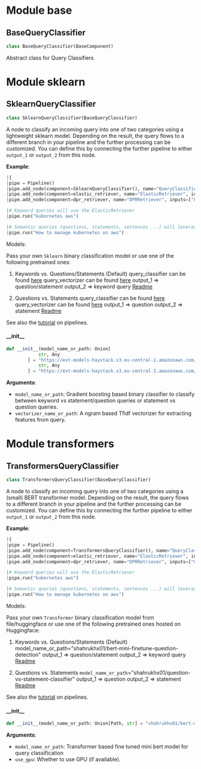 <a id="base"></a>

# Module base

<a id="base.BaseQueryClassifier"></a>

## BaseQueryClassifier

```python
class BaseQueryClassifier(BaseComponent)
```

Abstract class for Query Classifiers

<a id="sklearn"></a>

# Module sklearn

<a id="sklearn.SklearnQueryClassifier"></a>

## SklearnQueryClassifier

```python
class SklearnQueryClassifier(BaseQueryClassifier)
```

A node to classify an incoming query into one of two categories using a lightweight sklearn model. Depending on the result, the query flows to a different branch in your pipeline
and the further processing can be customized. You can define this by connecting the further pipeline to either `output_1` or `output_2` from this node.

**Example**:

  ```python
  |{
  |pipe = Pipeline()
  |pipe.add_node(component=SklearnQueryClassifier(), name="QueryClassifier", inputs=["Query"])
  |pipe.add_node(component=elastic_retriever, name="ElasticRetriever", inputs=["QueryClassifier.output_2"])
  |pipe.add_node(component=dpr_retriever, name="DPRRetriever", inputs=["QueryClassifier.output_1"])
  
  |# Keyword queries will use the ElasticRetriever
  |pipe.run("kubernetes aws")
  
  |# Semantic queries (questions, statements, sentences ...) will leverage the DPR retriever
  |pipe.run("How to manage kubernetes on aws")
  
  ```
  
  Models:
  
  Pass your own `Sklearn` binary classification model or use one of the following pretrained ones:
  1) Keywords vs. Questions/Statements (Default)
  query_classifier can be found [here](https://ext-models-haystack.s3.eu-central-1.amazonaws.com/gradboost_query_classifier/model.pickle)
  query_vectorizer can be found [here](https://ext-models-haystack.s3.eu-central-1.amazonaws.com/gradboost_query_classifier/vectorizer.pickle)
  output_1 => question/statement
  output_2 => keyword query
  [Readme](https://ext-models-haystack.s3.eu-central-1.amazonaws.com/gradboost_query_classifier/readme.txt)
  
  
  2) Questions vs. Statements
  query_classifier can be found [here](https://ext-models-haystack.s3.eu-central-1.amazonaws.com/gradboost_query_classifier_statements/model.pickle)
  query_vectorizer can be found [here](https://ext-models-haystack.s3.eu-central-1.amazonaws.com/gradboost_query_classifier_statements/vectorizer.pickle)
  output_1 => question
  output_2 => statement
  [Readme](https://ext-models-haystack.s3.eu-central-1.amazonaws.com/gradboost_query_classifier_statements/readme.txt)
  
  See also the [tutorial](https://haystack.deepset.ai/tutorials/pipelines) on pipelines.

<a id="sklearn.SklearnQueryClassifier.__init__"></a>

#### \_\_init\_\_

```python
def __init__(model_name_or_path: Union[
            str, Any
        ] = "https://ext-models-haystack.s3.eu-central-1.amazonaws.com/gradboost_query_classifier/model.pickle", vectorizer_name_or_path: Union[
            str, Any
        ] = "https://ext-models-haystack.s3.eu-central-1.amazonaws.com/gradboost_query_classifier/vectorizer.pickle")
```

**Arguments**:

- `model_name_or_path`: Gradient boosting based binary classifier to classify between keyword vs statement/question
queries or statement vs question queries.
- `vectorizer_name_or_path`: A ngram based Tfidf vectorizer for extracting features from query.

<a id="transformers"></a>

# Module transformers

<a id="transformers.TransformersQueryClassifier"></a>

## TransformersQueryClassifier

```python
class TransformersQueryClassifier(BaseQueryClassifier)
```

A node to classify an incoming query into one of two categories using a (small) BERT transformer model.
Depending on the result, the query flows to a different branch in your pipeline and the further processing
can be customized. You can define this by connecting the further pipeline to either `output_1` or `output_2`
from this node.

**Example**:

  ```python
  |{
  |pipe = Pipeline()
  |pipe.add_node(component=TransformersQueryClassifier(), name="QueryClassifier", inputs=["Query"])
  |pipe.add_node(component=elastic_retriever, name="ElasticRetriever", inputs=["QueryClassifier.output_2"])
  |pipe.add_node(component=dpr_retriever, name="DPRRetriever", inputs=["QueryClassifier.output_1"])
  
  |# Keyword queries will use the ElasticRetriever
  |pipe.run("kubernetes aws")
  
  |# Semantic queries (questions, statements, sentences ...) will leverage the DPR retriever
  |pipe.run("How to manage kubernetes on aws")
  
  ```
  
  Models:
  
  Pass your own `Transformer` binary classification model from file/huggingface or use one of the following
  pretrained ones hosted on Huggingface:
  1) Keywords vs. Questions/Statements (Default)
  model_name_or_path="shahrukhx01/bert-mini-finetune-question-detection"
  output_1 => question/statement
  output_2 => keyword query
  [Readme](https://ext-models-haystack.s3.eu-central-1.amazonaws.com/gradboost_query_classifier/readme.txt)
  
  
  2) Questions vs. Statements
  `model_name_or_path`="shahrukhx01/question-vs-statement-classifier"
  output_1 => question
  output_2 => statement
  [Readme](https://ext-models-haystack.s3.eu-central-1.amazonaws.com/gradboost_query_classifier_statements/readme.txt)
  
  
  See also the [tutorial](https://haystack.deepset.ai/tutorials/pipelines) on pipelines.

<a id="transformers.TransformersQueryClassifier.__init__"></a>

#### \_\_init\_\_

```python
def __init__(model_name_or_path: Union[Path, str] = "shahrukhx01/bert-mini-finetune-question-detection", use_gpu: bool = True)
```

**Arguments**:

- `model_name_or_path`: Transformer based fine tuned mini bert model for query classification
- `use_gpu`: Whether to use GPU (if available).

